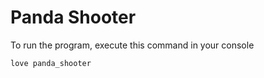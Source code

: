 # Panda Shooter

To run the program, execute this command in your console
```
love panda_shooter
```